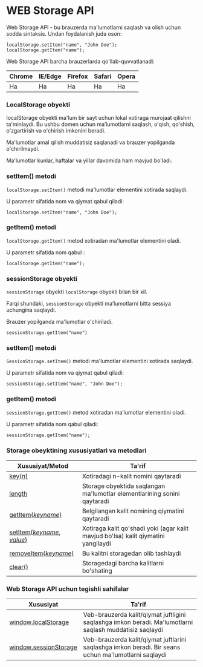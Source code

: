 # WEB Storage API

Web Storage API - bu brauzerda ma'lumotlarni saqlash va olish uchun sodda sintaksis. Undan foydalanish juda oson:

```
localStorage.setItem("name", "John Doe");
localStorage.getItem("name");
```

Web Storage API barcha brauzerlarda qo'llab-quvvatlanadi:

| Chrome | IE/Edge | Firefox | Safari | Opera |
| ------ | ------- | ------- | ------ | ----- |
| Ha     | Ha      | Ha      | Ha     | Ha    |

### LocalStorage obyekti

localStorage obyekti ma'lum bir sayt uchun lokal xotiraga murojaat qilishni ta'minlaydi. Bu ushbu domen uchun maʼlumotlarni saqlash, oʻqish, qoʻshish, oʻzgartirish va oʻchirish imkonini beradi.

Ma'lumotlar amal qilish muddatisiz saqlanadi va brauzer yopilganda o'chirilmaydi.

Ma'lumotlar kunlar, haftalar va yillar davomida ham mavjud bo'ladi.

### setItem() metodi

`localStorage.setItem()` metodi ma'lumotlar elementini xotirada saqlaydi.

U parametr sifatida nom va qiymat qabul qiladi:

```
localStorage.setItem("name", "John Doe");
```

### getItem() metodi

`localStorage.getItem()` metod xotiradan ma'lumotlar elementini oladi.

U parametr sifatida nom qabul :

```
localStorage.getItem("name");
```

### sessionStorage obyekti

`sessionStorage` obyekti `localStorage` obyekti bilan bir xil.

Farqi shundaki, `sessionStorage` obyekti ma’lumotlarni bitta sessiya uchungina saqlaydi.

Brauzer yopilganda ma'lumotlar o'chiriladi.

```
sessionStorage.getItem("name")
```

### setItem() metodi

`SessionStorage.setItem()` metodi ma'lumotlar elementini xotirada saqlaydi.

U parametr sifatida nom va qiymat qabul qiladi:

```
sessionStorage.setItem("name", "John Doe");
```

### getItem() metodi

`sessionStorage.getItem()` metod xotiradan maʼlumotlar elementini oladi.

U parametr sifatida nom qabul qiladi:

```
sessionStorage.getItem("name");
```

### Storage obeyktining xususiyatlari va metodlari

| Xususiyat/Metod                                                                                                                                                        | Ta'rif                                                                             |
| ---------------------------------------------------------------------------------------------------------------------------------------------------------------------- | ---------------------------------------------------------------------------------- |
| [key(_n_)](https://www-w3schools-com.translate.goog/jsref/met\_storage\_key.asp?\_x\_tr\_sl=ru&\_x\_tr\_tl=uz&\_x\_tr\_hl=en&\_x\_tr\_pto=wapp)                        | Xotiradagi n-kalit nomini qaytaradi                                                |
| [length](https://www-w3schools-com.translate.goog/jsref/prop\_storage\_length.asp?\_x\_tr\_sl=ru&\_x\_tr\_tl=uz&\_x\_tr\_hl=en&\_x\_tr\_pto=wapp)                      | Storage obyektida saqlangan ma'lumotlar elementlarining sonini qaytaradi           |
| [getItem(_keyname_)](https://www-w3schools-com.translate.goog/jsref/met\_storage\_getitem.asp?\_x\_tr\_sl=ru&\_x\_tr\_tl=uz&\_x\_tr\_hl=en&\_x\_tr\_pto=wapp)          | Belgilangan kalit nomining qiymatini qaytaradi                                     |
| [setItem(_keyname_, _value_)](https://www-w3schools-com.translate.goog/jsref/met\_storage\_setitem.asp?\_x\_tr\_sl=ru&\_x\_tr\_tl=uz&\_x\_tr\_hl=en&\_x\_tr\_pto=wapp) | Xotiraga kalit qo'shadi yoki (agar kalit mavjud bo'lsa) kalit qiymatini yangilaydi |
| [removeItem(_keyname_)](https://www-w3schools-com.translate.goog/jsref/met\_storage\_removeitem.asp?\_x\_tr\_sl=ru&\_x\_tr\_tl=uz&\_x\_tr\_hl=en&\_x\_tr\_pto=wapp)    | Bu kalitni storagedan olib tashlaydi                                               |
| [clear()](https://www-w3schools-com.translate.goog/jsref/met\_storage\_clear.asp?\_x\_tr\_sl=ru&\_x\_tr\_tl=uz&\_x\_tr\_hl=en&\_x\_tr\_pto=wapp)                       | Storagedagi barcha kalitlarni bo'shating                                           |

### Web Storage API uchun tegishli sahifalar

| Xususiyat                                                                              | Ta'rif                                                                                                  |
| -------------------------------------------------------------------------------------- | ------------------------------------------------------------------------------------------------------- |
| [window.localStorage](https://www.w3schools.com/jsref/prop\_win\_localstorage.asp)     | Veb-brauzerda kalit/qiymat juftligini saqlashga imkon beradi. Ma'lumotlarni saqlash muddatisiz saqlaydi |
| [window.sessionStorage](https://www.w3schools.com/jsref/prop\_win\_sessionstorage.asp) | Veb-brauzerda kalit/qiymat juftlarini saqlashga imkon beradi. Bir seans uchun ma'lumotlarni saqlaydi    |
